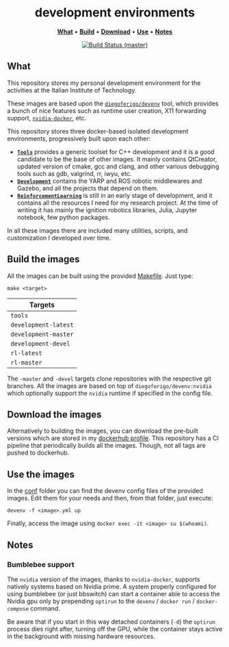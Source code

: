 <p align="center">
    <h1 align="center">development environments</h1>
</p>

<p align="center">
<b><a href="https://github.com/diegoferigo/development-iit#what">What</a></b>
•
<b><a href="https://github.com/diegoferigo/development-iit#build-the-images">Build</a></b>
•
<b><a href="https://github.com/diegoferigo/development-iit#download-the-images">Download</a></b>
•
<b><a href="https://github.com/diegoferigo/development-iit#use-the-images">Use</a></b>
•
<b><a href="https://github.com/diegoferigo/development-iit#notes">Notes</a></b>
</p>

<p align="center">
    <a href="https://github.com/diegoferigo/development-iit/actions">
    <img src="https://github.com/diegoferigo/development-iit/workflows/Docker%20Images/badge.svg" alt="Build Status (master)" />
    </a>
</p>

## What

This repository stores my personal development environment for the activities at the Italian Institute of Technology.

These images are based upon the [`diegoferigo/devenv`](https://github.com/diegoferigo/devenv) tool, which provides a bunch of nice features such as runtime user creation, X11 forwarding support, [`nvidia-docker`](https://github.com/NVIDIA/nvidia-docker), etc.

This repository stores three docker-based isolated development environments, progressively built upon each other:

- [**`Tools`**](Tools/Dockerfile) provides a generic toolset for C++ development and it is a good candidate to be the base of other images. It mainly contains QtCreator, updated version of cmake, gcc and clang, and other various debugging tools such as gdb, valgrind, rr, iwyu, etc.
- [**`Development`**](Development/Dockerfile) contains the YARP and ROS robotic middlewares and Gazebo, and all the projects that depend on them.
- [**`ReinforcementLearning`**](RL/Dockerfile) is still in an early stage of development, and it contains all the resources I need for my research project. At the time of writing it has mainly the ignition robotics libraries, Julia, Jupyter notebook, few python packages.

In all these images there are included many utilities, scripts, and customization I developed over time.

## Build the images

All the images can be built using the provided [Makefile](Makefile). Just type:

```
make <target>
```

| Targets |
| ------- |
| `tools`              |
| `development-latest` |
| `development-master` |
| `development-devel`  |
| `rl-latest`          |
| `rl-master`          |

The `-master` and `-devel` targets clone repositories with the respective git branches.
All the images are based on top of `diegoferigo/devenv:nvidia` which optionally support the `nvidia` runtime if specified in the config file.

## Download the images

Alternatively to building the images, you can download the pre-built versions which are stored in my [dockerhub profile](https://hub.docker.com/u/diegoferigo).
This repository has a CI pipeline that periodically builds all the images.
Though, not all tags are pushed to dockerhub.

## Use the images

In the [conf](conf/) folder you can find the devenv config files of the provided images.
Edit them for your needs and then, from that folder, just execute:

```
devenv -f <image>.yml up
```

Finally, access the image using `docker exec -it <image> su $(whoami)`.

## Notes

### Bumblebee support

The `nvidia` version of the images, thanks to `nvidia-docker`, supports natively systems based on Nvidia prime.
A system properly configured for using bumblebee (or just bbswitch) can start a container able to access the Nvidia gpu only by prepending `optirun` to the `devenv` / `docker run` / `docker-compose` command.

Be aware that if you start in this way detached containers (`-d`) the `optirun` process dies right after, turning off the GPU, while the container stays active in the background with missing hardware resources.
